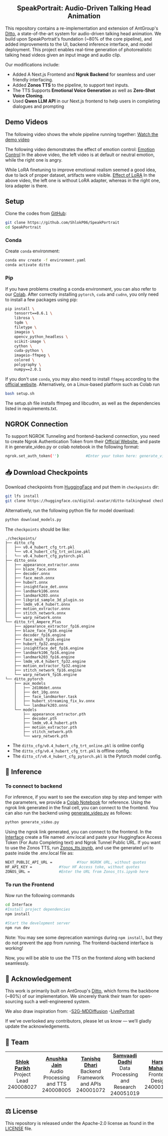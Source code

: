 <h2 align='center'>SpeakPortrait: Audio-Driven Talking Head Animation</h2>

This repository contains a re-implementation and extension of AntGroup's [Ditto](https://github.com/antgroup/ditto-talkinghead), a state-of-the-art system for audio-driven talking head animation. We build upon SpeakPortrait's foundation (~80% of the core pipeline), and added improvements to the UI, backend inference interface, and model deployment. This project enables real-time generation of photorealistic talking head videos given an input image and audio clip.

Our modifications include:
- Added A Next.js Frontend and **Ngrok Backend** for seamless and user friendly interfacing. <br>
- Added **Zonos TTS** to the pipeline, to support text inputs. <br>
- The TTS Supports **Emotional Voice Generation** as well as **Zero-Shot Voice Cloning**. <br>
- Used **Qwen LLM API** in our Next.js frontend to help users in completing dialogues and prompting

## Demo Videos

The following video shows the whole pipeline running together:
[Watch the demo video](https://drive.google.com/file/d/1-mMCUQBQT1gJUc1f44YpdVmecFA4RpaX/view?usp=sharing)

The following video demonstrates the effect of emotion control:
[Emotion Control](https://drive.google.com/file/d/1IEpWbIe9VW5cVjOXFp69lQmJd8fi5D_g/view?usp=sharing)
In the above video, the left video is at default or neutral emotion, while the right one is angry.

While LoRA finetuning to improve emotional realism seemed a good idea, due to lack of proper dataset, artifacts were visible.
[Effect of LoRA](https://drive.google.com/file/d/1-I04ZXyH5RBX-M5HZgn3A6EReb8SnvZH/view?usp=sharing)
In the above video, the left one is without LoRA adapter, whereas in the right one, lora adapter is there.

## Setup
Clone the codes from [GitHub](https://github.com/ShlokP06/SpeakPortrait):  
```bash
git clone https://github.com/ShlokP06/SpeakPortrait
cd SpeakPortrait
```

### Conda
Create `conda` environment:
```bash
conda env create -f environment.yaml
conda activate ditto
```

### Pip
If you have problems creating a conda environment, you can also refer to our [Colab](https://colab.research.google.com/drive/19SUi1TiO32IS-Crmsu9wrkNspWE8tFbs?usp=sharing). 
After correctly installing `pytorch`, `cuda` and `cudnn`, you only need to install a few packages using pip:
```bash
pip install \
    tensorrt==8.6.1 \
    librosa \
    tqdm \
    filetype \
    imageio \
    opencv_python_headless \
    scikit-image \
    cython \
    cuda-python \
    imageio-ffmpeg \
    colored \
    polygraphy \
    numpy==2.0.1
```

If you don't use `conda`, you may also need to install `ffmpeg` according to the [official website](https://www.ffmpeg.org/download.html).
Alternatively, on a Linux-based platform such as Colab run 
```bash
bash setup.sh
```
The setup.sh file installs ffmpeg and libcudnn, as well as the dependencies listed in requirements.txt.

## NGROK Connection
To support NGROK Tunneling and frontend-backend connection, you need to create Ngrok Authentication Token from their [Official Website](https://ngrok.com/), and paste it in generate_video.py or colab notebook in the following format:
```bash
ngrok.set_auth_token('')            #Enter your token here: generate_video.py line 15, video_generation.ipynb last cell, line 8
```

## 📥 Download Checkpoints

Download checkpoints from [HuggingFace](https://huggingface.co/digital-avatar/ditto-talkinghead) and put them in `checkpoints` dir:
```bash
git lfs install
git clone https://huggingface.co/digital-avatar/ditto-talkinghead checkpoints
```
Alternatively, run the following python file for model download:
```bash
python download_models.py
```

The `checkpoints` should be like:
```text
./checkpoints/
├── ditto_cfg
│   ├── v0.4_hubert_cfg_trt.pkl
│   └── v0.4_hubert_cfg_trt_online.pkl
|   └── v0.4_hubert_cfg_pytorch.pkl
├── ditto_onnx
│   ├── appearance_extractor.onnx
│   ├── blaze_face.onnx
│   ├── decoder.onnx
│   ├── face_mesh.onnx
│   ├── hubert.onnx
│   ├── insightface_det.onnx
│   ├── landmark106.onnx
│   ├── landmark203.onnx
│   ├── libgrid_sample_3d_plugin.so
│   ├── lmdm_v0.4_hubert.onnx
│   ├── motion_extractor.onnx
│   ├── stitch_network.onnx
│   └── warp_network.onnx
└── ditto_trt_Ampere_Plus
    ├── appearance_extractor_fp16.engine
    ├── blaze_face_fp16.engine
    ├── decoder_fp16.engine
    ├── face_mesh_fp16.engine
    ├── hubert_fp32.engine
    ├── insightface_det_fp16.engine
    ├── landmark106_fp16.engine
    ├── landmark203_fp16.engine
    ├── lmdm_v0.4_hubert_fp32.engine
    ├── motion_extractor_fp32.engine
    ├── stitch_network_fp16.engine
    └── warp_network_fp16.engine
└── ditto_pytorch
    ├── aux_models
    │   ├── 2d106det.onnx
    │   ├── det_10g.onnx
    │   ├── face_landmarker.task
    │   ├── hubert_streaming_fix_kv.onnx
    │   └── landmark203.onnx
    └── models
        ├── appearance_extractor.pth
        ├── decoder.pth
        ├── lmdm_v0.4_hubert.pth
        ├── motion_extractor.pth
        ├── stitch_network.pth
        └── warp_network.pth
```

- The `ditto_cfg/v0.4_hubert_cfg_trt_online.pkl` is online config
- The `ditto_cfg/v0.4_hubert_cfg_trt.pkl` is offline config.
- The `ditto_cf/v0.4_hubert_cfg_pytorch.pkl` is the Pytorch model config.


## 🚀 Inference 
### To connect to backend
For inference, if you want to see the execution step by step and temper with the parameters, we provide a [Colab Notebook](https://github.com/ShlokP06/SpeakPortrait/blob/main/Interface/backend_script/Video_generation.ipynb) for reference.
Using the ngrok link generated in the final cell, you can connect to the frontend.
You can also run the backend using [generate_video.py](https://github.com/ShlokP06/SpeakPortrait/blob/main/generate_video.py) as follows:
```bash
python generate_video.py
```
Using the ngrok link generated, you can connect to the frontend.
In the [Interface](https://github.com/ShlokP06/SpeakPortrait/blob/main/Interface) create a file named .env.local and paste your Huggingface Access Token (For Auto Completing text) and Ngrok Tunnel Public URL. If you want to use the Zonos TTS, run [Zonos_tts.ipynb](https://github.com/ShlokP06/SpeakPortrait/blob/main/Interface/backend_script/Zonos_tts.ipynb), and use the generated url to paste inside the .env.local file as:
```bash
NEXT_PUBLIC_API_URL =           #Your NGROK URL, without quotes
HF_API_KEY =            #Your HF Access toke, without quotes
ZONOS_URL =             #Enter the URL from Zonos_tts.ipynb here
```
### To run the Frontend
Now run the following commands
```bash
cd Interface
#Install project dependencies
npm install

#Start the development server
npm run dev
```
Note: You may see some deprecation warnings during `npm install`, but they do not prevent the app from running.
The frontend-backend interface is working!

Now, you will be able to use the TTS on the frontend along with backend seamlessly.
## 📧 Acknowledgement
This work is primarily built on AntGroup's [Ditto](https://github.com/antgroup/ditto-talkinghead), which forms the backbone (~80%) of our implementation. We sincerely thank their team for open-sourcing such a well-engineered system.

We also draw inspiration from:
-[S2G-MDDiffusion](https://github.com/thuhcsi/S2G-MDDiffusion)
-[LivePortrait](https://github.com/KwaiVGI/LivePortrait)

If we've overlooked any contributors, please let us know — we’ll gladly update the acknowledgements.

## 👥 Team

<table>
  <tr>
    <td align="center">
      <a href="https://www.linkedin.com/in/shlok-parikh-370773335/">
        <b>Shlok Parikh</b>
      </a>
      <br />Project Lead  240008027
    </td>
    <td align="center">
      <a href="https://www.linkedin.com/in/anushka-jain-12a812318/">
        <b>Anushka Jain</b>
      </a>
      <br /> Audio Processing and TTS  240008005
    </td>
    <td align="center">
      <a href="https://www.linkedin.com/in/tanishq-dhari-734029360/">
        <b>Tanishq Dhari</b>
      </a>
      <br />Backend Framework and APIs  240001072
    </td>
    <td align="center">
      <a href="https://www.linkedin.com/in/samvaadi-dadhi-8528a631a/">
        <b>Samvaadi Dadhi</b>
      </a>
      <br /> Data Processing and Research  240051019
    </td>
    <td align="center">
      <a href="https://www.linkedin.com/in/harsh-mahajan-4b3b9431b/">
        <b>Harsh Mahajan</b>
      </a>
      <br />Frontend Design  240001034
    </td>
  </tr>
</table>

## ⚖️ License
This repository is released under the Apache-2.0 license as found in the [LICENSE](LICENSE) file.